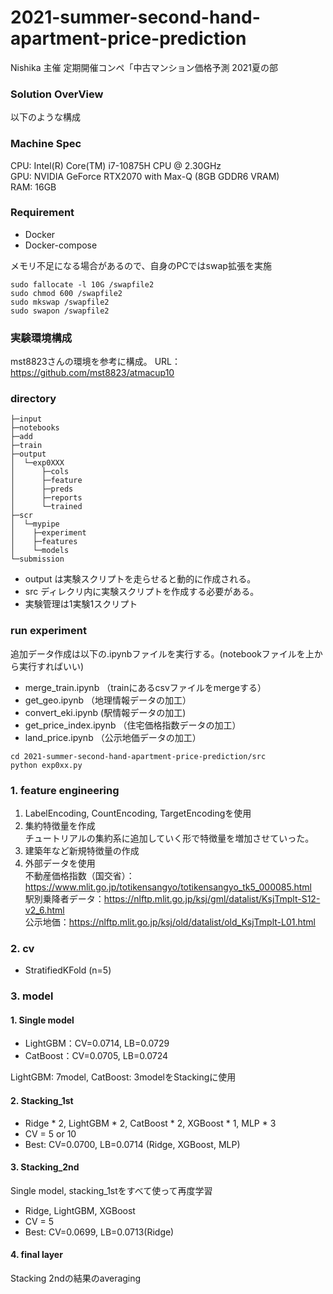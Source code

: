 # 2021-summer-second-hand-apartment-price-prediction
Nishika 主催 定期開催コンペ「中古マンション価格予測 2021夏の部

### Solution OverView
以下のような構成

### Machine Spec
CPU: Intel(R) Core(TM) i7-10875H CPU @ 2.30GHz  
GPU: NVIDIA GeForce RTX2070 with Max-Q (8GB GDDR6 VRAM)  
RAM: 16GB

### Requirement
* Docker
* Docker-compose

メモリ不足になる場合があるので、自身のPCではswap拡張を実施
```
sudo fallocate -l 10G /swapfile2
sudo chmod 600 /swapfile2
sudo mkswap /swapfile2
sudo swapon /swapfile2
```

### 実験環境構成
mst8823さんの環境を参考に構成。
URL： https://github.com/mst8823/atmacup10

### directory 
```
├─input
├─notebooks
├─add
├─train
├─output
│  └─exp0XXX
│      ├─cols
│      ├─feature
│      ├─preds
│      ├─reports
│      └─trained
├─scr
│  └─mypipe
│    ├─experiment
│    ├─features
│    └─models
└─submission
```

* output は実験スクリプトを走らせると動的に作成される。
* src ディレクリ内に実験スクリプトを作成する必要がある。
* 実験管理は1実験1スクリプト

### run experiment
追加データ作成は以下の.ipynbファイルを実行する。(notebookファイルを上から実行すればいい)
* merge_train.ipynb （trainにあるcsvファイルをmergeする）
* get_geo.ipynb （地理情報データの加工）
* convert_eki.ipynb (駅情報データの加工)
* get_price_index.ipynb （住宅価格指数データの加工）
* land_price.ipynb （公示地価データの加工）

```
cd 2021-summer-second-hand-apartment-price-prediction/src
python exp0xx.py
```

### 1. feature engineering
1. LabelEncoding, CountEncoding, TargetEncodingを使用
2. 集約特徴量を作成  
   チュートリアルの集約系に追加していく形で特徴量を増加させていった。
3. 建築年など新規特徴量の作成
4. 外部データを使用   
   不動産価格指数（国交省）：https://www.mlit.go.jp/totikensangyo/totikensangyo_tk5_000085.html  
   駅別乗降者データ：https://nlftp.mlit.go.jp/ksj/gml/datalist/KsjTmplt-S12-v2_6.html  
   公示地価：https://nlftp.mlit.go.jp/ksj/old/datalist/old_KsjTmplt-L01.html
   
### 2. cv
* StratifiedKFold (n=5)

### 3. model
#### 1. Single model
* LightGBM：CV=0.0714, LB=0.0729
* CatBoost：CV=0.0705, LB=0.0724  

LightGBM: 7model, CatBoost: 3modelをStackingに使用

#### 2. Stacking_1st
* Ridge * 2, LightGBM * 2, CatBoost * 2, XGBoost * 1, MLP * 3
* CV = 5 or 10
* Best: CV=0.0700, LB=0.0714 (Ridge, XGBoost, MLP)

#### 3. Stacking_2nd
Single model, stacking_1stをすべて使って再度学習
* Ridge, LightGBM, XGBoost
* CV = 5
* Best: CV=0.0699, LB=0.0713(Ridge)

#### 4. final layer
Stacking 2ndの結果のaveraging
